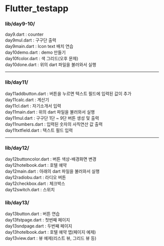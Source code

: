 # Flutter_testapp

### lib/day9-10/

day9.dart : counter
<br>
day9mul.dart : 구구단 출력
<br>
day9main.dart : Icon text 배치 연습
<br>
day10demo.dart : demo 만들기
<br>
day10fcolor.dart : 색 그리드(오후 문제)
<br>
day10done.dart : 위의 dart 파일을 불러와서 실행
<br>

---

### lib/day11/

day11addbutton.dart : 버튼을 누르면 텍스트 필드에 입력된 값이 추가
<br>
day11calc.dart : 계산기
<br>
day11cl.dart : 자기소개서 입력
<br>
day11main.dart : 위의 dart 파일을 불러와서 실행
<br>
day11mul.dart : 구구단 1단 ~ 9단 버튼 생성 및 출력
<br>
day11numbers.dart : 입력된 숫자의 사칙연산 값 출력
<br>
day11txtfield.dart : 텍스트 필드 입력
<br>

---

### lib/day12/

day12buttoncolor.dart : 버튼 색상-배경화면 변경
<br>
day12hotelbook.dart : 호텔 예약
<br>
day12main.dart : 아래의 dart 파일을 불러와서 실행
<br>
day12radiobu.dart : 라디오 버튼
<br>
day12checkbox.dart : 체크박스
<br>
day12switch.dart : 스위치
<br>

### lib/day13/

day13button.dart : 버튼 연습
<br>
day13fstpage.dart : 첫번째 페이지
<br>
day13sndpage.dart : 두번째 페이지
<br>
day13hotelbook.dart : 호텔 예약 앱(페이지 예제)
<br>
day13view.dart : 뷰 예제(리스트 뷰, 그리드 뷰 등)
